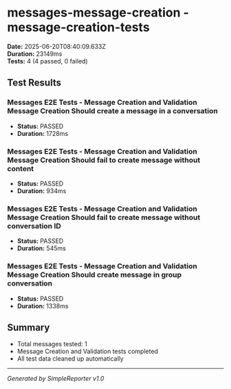 # messages-message-creation - message-creation-tests

**Date:** 2025-06-20T08:40:09.633Z  
**Duration:** 23149ms  
**Tests:** 4 (4 passed, 0 failed)

## Test Results


### Messages E2E Tests - Message Creation and Validation Message Creation Should create a message in a conversation
- **Status:** PASSED
- **Duration:** 1728ms



### Messages E2E Tests - Message Creation and Validation Message Creation Should fail to create message without content
- **Status:** PASSED
- **Duration:** 934ms



### Messages E2E Tests - Message Creation and Validation Message Creation Should fail to create message without conversation ID
- **Status:** PASSED
- **Duration:** 545ms



### Messages E2E Tests - Message Creation and Validation Message Creation Should create message in group conversation
- **Status:** PASSED
- **Duration:** 1338ms



## Summary

- Total messages tested: 1
- Message Creation and Validation tests completed
- All test data cleaned up automatically

---
*Generated by SimpleReporter v1.0*
